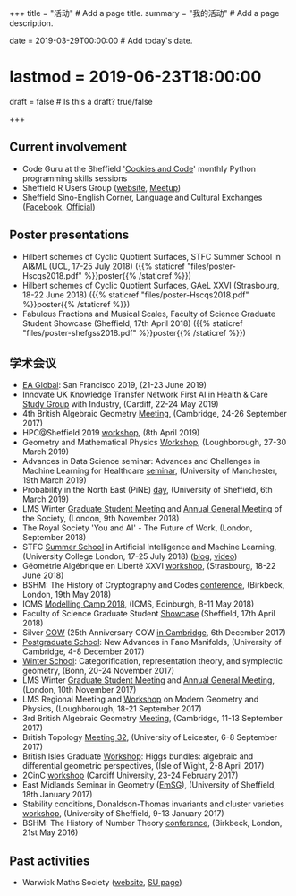 +++
title = "活动"  # Add a page title.
summary = "我的活动"  # Add a page description.

date = 2019-03-29T00:00:00  # Add today's date.
# lastmod = 2019-06-23T18:00:00

draft = false  # Is this a draft? true/false

+++

## Current involvement
- Code Guru at the Sheffield '[Cookies and Code](https://twitter.com/UoSCookiesCode)' monthly Python programming skills sessions
- Sheffield R Users Group ([website](http://sheffieldr.github.io/), [Meetup](https://www.meetup.com/SheffieldR-Sheffield-R-Users-Group/))
- Sheffield Sino-English Corner, Language and Cultural Exchanges ([Facebook](https://www.facebook.com/SinoEnglishCorner), [Official](https://www.sheffield.ac.uk/confucius/sec))


## Poster presentations
- Hilbert schemes of Cyclic Quotient Surfaces, STFC Summer School in AI&ML (UCL, 17-25 July 2018) ({{% staticref "files/poster-Hscqs2018.pdf" %}}poster{{% /staticref %}})
- Hilbert schemes of Cyclic Quotient Surfaces, GAeL XXVI (Strasbourg, 18-22 June 2018) ({{% staticref "files/poster-Hscqs2018.pdf" %}}poster{{% /staticref %}})
- Fabulous Fractions and Musical Scales, Faculty of Science Graduate Student Showcase (Sheffield, 17th April 2018) ({{% staticref "files/poster-shefgss2018.pdf" %}}poster{{% /staticref %}})

## 学术会议

- [EA Global](https://www.eaglobal.org/events/sf2019/): San Francisco 2019, (21-23 June 2019)
- Innovate UK Knowledge Transfer Network First AI in Health & Care [Study Group](https://ktn-uk.co.uk/news/from-acne-to-malaria-can-industrial-maths-be-applied-to-health-challenges-and-provide-new-solutions) with Industry, (Cardiff, 22-24 May 2019)
- 4th British Algebraic Geometry [Meeting](https://www.bragmeeting.uk/), (Cambridge, 24-26 September 2017)
- HPC@Sheffield 2019 [workshop](https://www.sheffield.ac.uk/cics/hpc-sheffield), (8th April 2019)
- Geometry and Mathematical Physics [Workshop](https://sites.google.com/site/gmplboro/gmp2019), (Loughborough, 27-30 March 2019)
- Advances in Data Science seminar: Advances and Challenges in Machine Learning for Healthcare [seminar](http://www.datascience.manchester.ac.uk/about/what-we-do/advances-in-data-science-seminars/previous-seminars/advances-and-challenges-in-machine-learning-for-healthcare/), (University of Manchester, 19th March 2019)
- Probability in the North East (PiNE) [day](http://www.maths.dur.ac.uk/PiNE/1903Mar/), (University of Sheffield, 6th March 2019)
- LMS Winter [Graduate Student Meeting](https://www.lms.ac.uk/civicrm/event/info?id=32&reset=1) and [Annual General Meeting](https://www.lms.ac.uk/events/previous-society-meetings) of the Society, (London, 9th November 2018)
- The Royal Society 'You and AI' - The Future of Work, (London, September 2018)
- STFC [Summer School](https://indico.cern.ch/event/702529/) in Artificial Intelligence and Machine Learning, (University College London, 17-25 July 2018) ([blog](https://blogs.ucl.ac.uk/science/2018/09/26/ucl-stfc-summer-school-in-machine-learning-and-artificial-intelligence/), [video](https://www.hep.ucl.ac.uk/cdt-dis/media.shtml))
- Géométrie Algébrique en Liberté XXVI [workshop](http://irma.math.unistra.fr/article1684.html), (Strasbourg, 18-22 June 2018)
- BSHM: The History of Cryptography and Codes [conference](https://www.bshm.ac.uk/events/history-cryptography-and-codes), (Birkbeck, London, 19th May 2018)
- ICMS [Modelling Camp 2018](https://www.icms.org.uk/modellingcamp2018.php), (ICMS, Edinburgh, 8-11 May 2018)
- Faculty of Science Graduate Student [Showcase](https://www.sheffield.ac.uk/faculty/science/news/graduate-school-showcase-2018-1.776857) (Sheffield, 17th April 2018) 
- Silver [COW](http://cow.alggeo.xyz/nextmeeting.html) (25th Anniversary COW [in Cambridge](https://www.dpmms.cam.ac.uk/~rs872/conf/school17/), 6th December 2017)
- [Postgraduate School](https://www.dpmms.cam.ac.uk/~rs872/conf/school17/): New Advances in Fano Manifolds, (University of Cambridge, 4-8 December 2017)
- [Winter School](http://www.him.uni-bonn.de/representation-theory-2017/winter-school/): Categorification, representation theory, and symplectic geometry, (Bonn, 20-24 November 2017)
- LMS Winter [Graduate Student Meeting](https://www.lms.ac.uk/events/previous-society-meetings) and [Annual General Meeting](https://www.lms.ac.uk/sites/lms.ac.uk/files/files/Events/AGM%202017%20with%20titles.pdf), (London, 10th November 2017)
- LMS Regional Meeting and [Workshop](https://sites.google.com/site/gmplboro/lms2017) on Modern Geometry and Physics, (Loughborough, 18-21 September 2017)
- 3rd British Algebraic Geometry [Meeting](https://www.bragmeeting.uk/3rd-brag-meeting-1), (Cambridge, 11-13 September 2017)
- British Topology [Meeting 32](https://sites.google.com/view/btm32), (University of Leicester, 6-8 September 2017)
- British Isles Graduate [Workshop](http://wwwf.imperial.ac.uk/~at515/bigworkshop.html): Higgs bundles: algebraic and differential geometric perspectives, (Isle of Wight, 2-8 April 2017)
- 2CinC [workshop](http://www.cantab.net/users/t.logvinenko/2017-2CinC/index.html) (Cardiff University, 23-24 February 2017)
- East Midlands Seminar in Geometry ([EmSG](http://magma.maths.usyd.edu.au/~kasprzyk/seminars/emsg.html)), (University of Sheffield, 18th January 2017)
- Stability conditions, Donaldson-Thomas invariants and cluster varieties [workshop](http://www.tom-bridgeland.staff.shef.ac.uk/workshop.html), (University of Sheffield, 9-13 January 2017)
- BSHM: The History of Number Theory [conference](https://www.bshm.ac.uk/events/history-number-theory), (Birkbeck, London, 21st May 2016)

## Past activities
- Warwick Maths Society ([website](https://www.warwickmaths.com/), [SU page](https://www.warwicksu.com/societies/maths/))